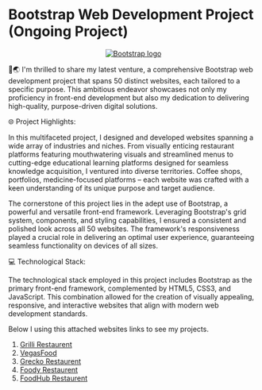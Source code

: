 # Bootstrap Web Development Project (Ongoing Project)

<p align="center">
  <a href="https://getbootstrap.com/">
    <img src="https://getbootstrap.com/docs/5.3/assets/brand/bootstrap-logo-shadow.png" alt="Bootstrap logo">
  </a>

🌿🌏 I'm thrilled to share my latest venture, a comprehensive Bootstrap web development project that spans 50 distinct websites, each tailored to a specific purpose. This ambitious endeavor showcases not only my proficiency in front-end development but also my dedication to delivering high-quality, purpose-driven digital solutions.

🌐 Project Highlights:

In this multifaceted project, I designed and developed websites spanning a wide array of industries and niches. From visually enticing restaurant platforms featuring mouthwatering visuals and streamlined menus to cutting-edge educational learning platforms designed for seamless knowledge acquisition, I ventured into diverse territories. Coffee shops, portfolios, medicine-focused platforms – each website was crafted with a keen understanding of its unique purpose and target audience.

The cornerstone of this project lies in the adept use of Bootstrap, a powerful and versatile front-end framework. Leveraging Bootstrap's grid system, components, and styling capabilities, I ensured a consistent and polished look across all 50 websites. The framework's responsiveness played a crucial role in delivering an optimal user experience, guaranteeing seamless functionality on devices of all sizes.

💻 Technological Stack:

The technological stack employed in this project includes Bootstrap as the primary front-end framework, complemented by HTML5, CSS3, and JavaScript. This combination allowed for the creation of visually appealing, responsive, and interactive websites that align with modern web development standards.

Below I using this attached websites links to see my projects.

1) <a href="https://main--tranquil-speculoos-9477ac.netlify.app/">Grilli Restaurent</a>
2) <a href="https://main--dancing-kitten-f33b4e.netlify.app/">VegasFood</a>
3) <a href="https://main--quiet-fenglisu-626a99.netlify.app/">Grecko Restaurent</a>
4) <a href="https://main--visionary-sherbet-6457cc.netlify.app/">Foody Restaurent</a>
5) <a href="https://main--astonishing-croissant-4dd199.netlify.app/">FoodHub Restaurent</a>

